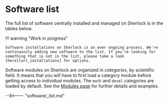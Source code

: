 # Software list

The full list of software centrally installed and managed on Sherlock is in the
tables below.

!!! warning "Work in progress"

    Software installations on Sherlock is an ever ongoing process. We're
    continuously adding new software to the list. If you're looking for
    something that is not in the list, please take a look
    [here][url_installations] for options.

Software modules on Sherlock are organized in *categories*, by scientific
field. It means that you will have to first load a category module before
getting access to individual modules.  The `math` and `devel` categories are
loaded by default. See the [Modules page][url_modules] for further details and
examples.


--8<--- "software/_list.md"

[comment]: #  (link URLs -----------------------------------------------------)

[url_modules]:       modules
[url_installations]: overview#installation-requests
